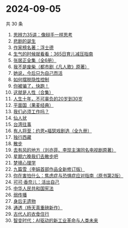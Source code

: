 # 2024-09-05

共 30 条

<!-- BEGIN WEREAD -->
<!-- 最后更新时间 2024-09-05 05:01:17 +0800 -->
1. [思辨力35讲：像辩手一样思考](https://weread.qq.com/web/bookDetail/cf132e10813ab92e9g018088)
1. [悲剧的诞生](https://weread.qq.com/web/bookDetail/3d532450813ab8ef1g01711b)
1. [作家榜名著：浮士德](https://weread.qq.com/web/bookDetail/cb1324f0813ab7bf5g016544)
1. [生气的时候就看看：365日育儿减压指南](https://weread.qq.com/web/bookDetail/fe532360813ab928bg015847)
1. [张居正全集（全6册）](https://weread.qq.com/web/bookDetail/3a8321c0813ab7839g011bd5)
1. [我不是废柴（都市剧《凡人歌》原著）](https://weread.qq.com/web/bookDetail/47e32340813ab86b5g0149a7)
1. [她说，今后只为自己而活](https://weread.qq.com/web/bookDetail/fe4325a0813ab91eag019a1a)
1. [如何摆脱隐性控制](https://weread.qq.com/web/bookDetail/5ae32f80813ab9135g018f7a)
1. [你被骗了，快跑！](https://weread.qq.com/web/bookDetail/d3e320b0813ab926bg0166ea)
1. [这就是人性（合集）](https://weread.qq.com/web/bookDetail/2be32db0813ab92b5g011979)
1. [人生十年，不可辜负的20岁到30岁](https://weread.qq.com/web/bookDetail/23132c00813ab7af8g015e43)
1. [平面国（果麦经典）](https://weread.qq.com/web/bookDetail/215328407200f6f9215a612)
1. [我们必须工作吗？](https://weread.qq.com/web/bookDetail/e3932d20813ab8ed8g018149)
1. [仙人状](https://weread.qq.com/web/bookDetail/78b32010813ab921dg019915)
1. [台湾往事](https://weread.qq.com/web/bookDetail/45f320105e1d1045fbdb873)
1. [有人将至：约恩•福瑟戏剧选（全九册）](https://weread.qq.com/web/bookDetail/b4732ca0813ab8f5bg013f74)
1. [独行西藏](https://weread.qq.com/web/bookDetail/6e4325f0813ab91e2g01493e)
1. [散步](https://weread.qq.com/web/bookDetail/904323b0813ab91ffg017af6)
1. [去有风的地方（刘亦菲、李现主演同名电视剧原著）](https://weread.qq.com/web/bookDetail/da732a00813ab9224g013f68)
1. [星期六晚我们去散步吧](https://weread.qq.com/web/bookDetail/d59326c0813ab7bbdg017221)
1. [梦境心理学](https://weread.qq.com/web/bookDetail/85f32ff0813ab9202g019232)
1. [九篇雪（李娟首部作品全新修订版）](https://weread.qq.com/web/bookDetail/e4b32820717ffac9e4b705e)
1. [你在害怕什么：焦虑症与恐惧症应对指南（原书第2版）](https://weread.qq.com/web/bookDetail/2cf32980813ab926bg01459b)
1. [可可·香奈儿：活出自己](https://weread.qq.com/web/bookDetail/1f7323a0813ab9210g011380)
1. [中华人民共和国宪法](https://weread.qq.com/web/bookDetail/ad532f30718b6f4ead5a755)
1. [弱传播](https://weread.qq.com/web/bookDetail/bbe32fe0716afe94bbe5336)
1. [身后无遗物](https://weread.qq.com/web/bookDetail/6fb32b10813ab926dg013feb)
1. [通透（杨天真重磅新作）](https://weread.qq.com/web/bookDetail/f8f32e90813ab7baag01427e)
1. [古代人的衣食住行](https://weread.qq.com/web/bookDetail/6ba32080813ab8b82g014a38)
1. [智变时代：AI驱动的新工业革命与人类未来](https://weread.qq.com/web/bookDetail/80132e20813ab9202g018ca2)
<!-- END WEREAD -->